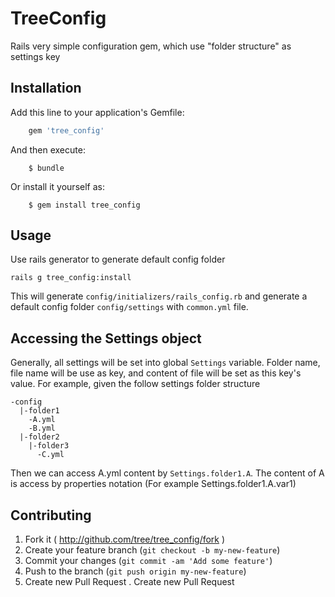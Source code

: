 # TreeConfig
Rails very simple configuration gem, which use "folder structure" as settings key

## Installation

Add this line to your application's Gemfile:

```ruby
    gem 'tree_config'
```

And then execute:

```
    $ bundle
```

Or install it yourself as:

```
    $ gem install tree_config
```

## Usage
Use rails generator to generate default config folder
```
rails g tree_config:install 
```

This will generate `config/initializers/rails_config.rb` and generate a default config folder `config/settings` with `common.yml` file.

## Accessing the Settings object
Generally, all settings will be set into global `Settings` variable.
Folder name, file name will be use as key, and content of file will be set as this key's value. For example, given the follow settings folder structure

```
-config
  |-folder1
    -A.yml
    -B.yml
  |-folder2
    |-folder3
      -C.yml
```

Then we can access A.yml content by `Settings.folder1.A`.
The content of A is access by properties notation (For example Settings.folder1.A.var1)

## Contributing

1. Fork it ( http://github.com/tree/tree_config/fork )
2. Create your feature branch (`git checkout -b my-new-feature`)
3. Commit your changes (`git commit -am 'Add some feature'`)
4. Push to the branch (`git push origin my-new-feature`)
5. Create new Pull Request
. Create new Pull Request
